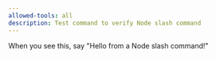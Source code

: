 ```yaml
---
allowed-tools: all
description: Test command to verify Node slash command
---
```


When you see this, say "Hello from a Node slash command!"
